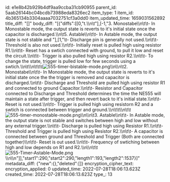 id: e1e8b42b929b4df9aa9ccba31cb90955
parent_id: 5aab26144bc04bcdb73988eda8326ec2
item_type: 1
item_id: 4b365134b3304aaaa7032751cf3a0dd0
item_updated_time: 1659031562892
title_diff: "[]"
body_diff: "[{\"diffs\":[[0,\"t.\\\n\\t\"],[-1,\"3. Monostabe\\\n\\t\\t- In Monostable mode, the output state is reverts to it's initial state once the capacitor is discharged.\\\n\\t5. Astable\\\n\\t\\t- In Astable mode, the output state is not stable and \"],[1,\"\\t- Discharge pin is generally not used.\\\n\\t\\t- Threshold is also not used.\\\n\\t\\t- Initially reset is pulled high using resistor R1.\\\n\\t\\t- Reset has a swtich connected with ground, to pull it low and reset the circuit.\\\n\\t\\t- Trigger is also pulled high using resistor R2.\\\n\\t\\t- To change the state, trigger is pulled low for few seconds using a swtich.\\\n\\t\\\n\\t\\t\\t![555-timer-bistable-mode.png](:/a6ee02098403490fbf52e0d070bbcc32)\\\n\\\n\\t2. Monostabe\\\n\\t\\t- In Monostable mode, the output state is reverts to it's initial state once the the trigger is removed and  capacitor is discharged.\\\n\\t\\t- Discharge and Threshold are pulled high using resistor R1 and connected to ground  Capacitor.\\\n\\t\\t- Resistor and Capacitor connected to Discharge and Threshold determines the time the NE555 will maintain a state after trigger, and then revert back to it's initial state.\\\n\\t\\t- Reset is not used.\\\n\\t\\t- Trigger is pulled high using resistorn R2 and a swtich is connected between trigger and ground.\\\n\\t\\t\\\n\\t\\t![555-timer-monostable-mode.png](:/11d6ba1718444beebb479a0ec0264113)\\\n\\\n\\t3. Astable\\\n\\t\\t- In Astable mode, the output state is not stable and switches between high and low without any external trigger.\\\n\\t\\t- Discharge is pulled high using Resistor R1.\\\n\\t\\t- Threshold and Trigger is pulled high using Resistor R2.\\\n\\t\\t- A capacitor is connected between ground and Threshold and Trigger (Both are connected together)\\\n\\t\\t- Reset is out used.\\\n\\t\\t- Frequency of swtiching between high and low depends on R1 and R2.\\\n\\\n\\t\\t![555-Timer-Astable-Mode.png](:/4fb97e0a558542488a3e8f44afbf434b)\\\n\\\n\"]],\"start1\":290,\"start2\":290,\"length1\":193,\"length2\":1537}]"
metadata_diff: {"new":{},"deleted":[]}
encryption_cipher_text: 
encryption_applied: 0
updated_time: 2022-07-28T18:06:13.623Z
created_time: 2022-07-28T18:06:13.623Z
type_: 13